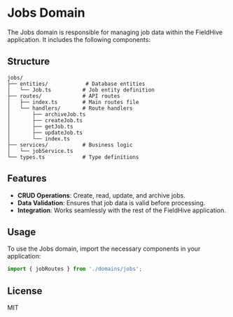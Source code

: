 # Jobs Domain

The Jobs domain is responsible for managing job data within the FieldHive application. It includes the following components:

## Structure

```
jobs/
├── entities/            # Database entities
│   └── Job.ts          # Job entity definition
├── routes/             # API routes
│   ├── index.ts        # Main routes file
│   └── handlers/       # Route handlers
│       ├── archiveJob.ts
│       ├── createJob.ts
│       ├── getJob.ts
│       ├── updateJob.ts
│       └── index.ts
├── services/           # Business logic
│   └── jobService.ts
└── types.ts            # Type definitions
```

## Features

- **CRUD Operations**: Create, read, update, and archive jobs.
- **Data Validation**: Ensures that job data is valid before processing.
- **Integration**: Works seamlessly with the rest of the FieldHive application.

## Usage

To use the Jobs domain, import the necessary components in your application:

```typescript
import { jobRoutes } from './domains/jobs';
```

## License

MIT
